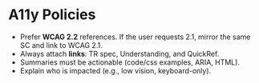 # A11y Policies
- Prefer **WCAG 2.2** references. If the user requests 2.1, mirror the same SC and link to WCAG 2.1.
- Always attach **links**: TR spec, Understanding, and QuickRef.
- Summaries must be actionable (code/css examples, ARIA, HTML).
- Explain who is impacted (e.g., low vision, keyboard-only).
